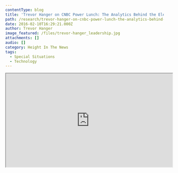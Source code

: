 ```yaml
---
contentType: blog
title: 'Trevor Hanger on CNBC Power Lunch: The Analytics Behind the Election'
path: /research/trevor-hanger-on-cnbc-power-lunch-the-analytics-behind-the-election/
date: 2016-02-10T16:29:21.000Z
author: Trevor Hanger
image_featured: /files/trevor-hanger_leadership.jpg
attachments: []
audio: []
category: Height In The News
tags:
  - Special Situations
  - Technology
---
```

<iframe src="https://player.cnbc.com/p/gZWlPC/cnbc_global?playertype=synd&byGuid=3000493039&size=530_298" width="530" height="298" type="application/x-shockwave-flash" allowFullScreen="true" bgcolor="#131313"></iframe>
